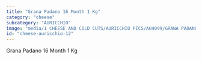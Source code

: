 ```yaml
---
title: "Grana Padano 16 Month 1 Kg"
category: "cheese"
subcategory: "AURICCHIO"
image: "media/1 CHEESE AND COLD CUTS/AURICCHIO PICS/AU4099/GRANA PADANO 16 month - 1 Kg.jpg"
id: "cheese-auricchio-12"
---
```


Grana Padano 16 Month 1 Kg
